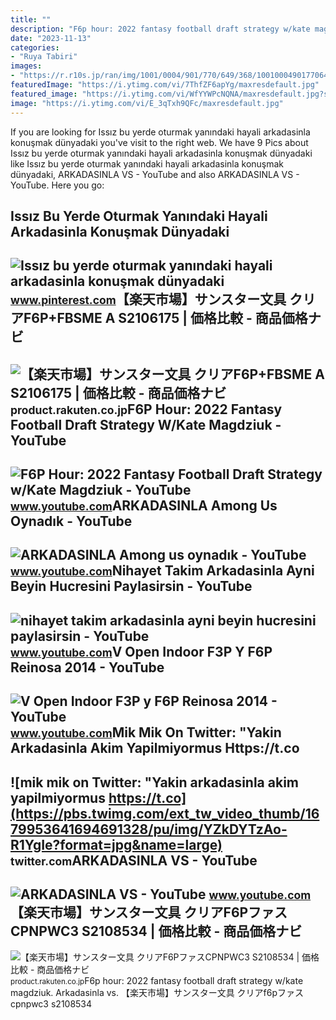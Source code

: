 ```yaml
---
title: ""
description: "F6p hour: 2022 fantasy football draft strategy w/kate magdziuk"
date: "2023-11-13"
categories:
- "Ruya Tabiri"
images:
- "https://r.r10s.jp/ran/img/1001/0004/901/770/649/368/10010004901770649368_1.jpg"
featuredImage: "https://i.ytimg.com/vi/7ThfZF6apYg/maxresdefault.jpg"
featured_image: "https://i.ytimg.com/vi/WfYYWPcNQNA/maxresdefault.jpg?sqp=-oaymwEmCIAKENAF8quKqQMa8AEB-AG-B4AC0AWKAgwIABABGFEgZShIMA8=&amp;rs=AOn4CLA20eIqUeGrs6NkMRG1ApYSG0xPrw"
image: "https://i.ytimg.com/vi/E_3qTxh9QFc/maxresdefault.jpg"
---
```


If you are looking for Issız bu yerde oturmak yanındaki hayali arkadasinla konuşmak dünyadaki you've visit to the right web. We have 9 Pics about Issız bu yerde oturmak yanındaki hayali arkadasinla konuşmak dünyadaki like Issız bu yerde oturmak yanındaki hayali arkadasinla konuşmak dünyadaki, ARKADASINLA VS - YouTube and also ARKADASINLA VS - YouTube. Here you go:

Issız Bu Yerde Oturmak Yanındaki Hayali Arkadasinla Konuşmak Dünyadaki
----------------------------------------------------------------------

 ![Issız bu yerde oturmak yanındaki hayali arkadasinla konuşmak dünyadaki](https://i.pinimg.com/originals/8c/6d/5e/8c6d5ecf2a065d0e1750b723ad575112.jpg) <small>www.pinterest.com</small>【楽天市場】サンスター文具 クリアF6P+FBSME A S2106175 | 価格比較 - 商品価格ナビ
-----------------------------------------------------

 ![【楽天市場】サンスター文具 クリアF6P+FBSME A S2106175 | 価格比較 - 商品価格ナビ](https://r.r10s.jp/ran/img/1001/0004/901/770/631/004/10010004901770631004_1.jpg) <small>product.rakuten.co.jp</small>F6P Hour: 2022 Fantasy Football Draft Strategy W/Kate Magdziuk - YouTube
------------------------------------------------------------------------

 ![F6P Hour: 2022 Fantasy Football Draft Strategy w/Kate Magdziuk - YouTube](https://i.ytimg.com/vi/7ThfZF6apYg/maxresdefault.jpg) <small>www.youtube.com</small>ARKADASINLA Among Us Oynadık - YouTube
--------------------------------------

 ![ARKADASINLA Among us oynadık - YouTube](https://i.ytimg.com/vi/y4JFaNO3WUA/maxresdefault.jpg) <small>www.youtube.com</small>Nihayet Takim Arkadasinla Ayni Beyin Hucresini Paylasirsin - YouTube
--------------------------------------------------------------------

 ![nihayet takim arkadasinla ayni beyin hucresini paylasirsin - YouTube](https://i.ytimg.com/vi/WfYYWPcNQNA/maxresdefault.jpg?sqp=-oaymwEmCIAKENAF8quKqQMa8AEB-AG-B4AC0AWKAgwIABABGFEgZShIMA8=&rs=AOn4CLA20eIqUeGrs6NkMRG1ApYSG0xPrw) <small>www.youtube.com</small>V Open Indoor F3P Y F6P Reinosa 2014 - YouTube
----------------------------------------------

 ![V Open Indoor F3P y F6P Reinosa 2014 - YouTube](https://i.ytimg.com/vi/E_3qTxh9QFc/maxresdefault.jpg) <small>www.youtube.com</small>Mik Mik On Twitter: "Yakin Arkadasinla Akim Yapilmiyormus Https://t.co
----------------------------------------------------------------------

 ![mik mik on Twitter: "Yakin arkadasinla akim yapilmiyormus https://t.co](https://pbs.twimg.com/ext_tw_video_thumb/1679953641694691328/pu/img/YZkDYTzAo-R1YgIe?format=jpg&name=large) <small>twitter.com</small>ARKADASINLA VS - YouTube
------------------------

 ![ARKADASINLA VS - YouTube](https://i.ytimg.com/vi/E5li0AwT9lA/maxresdefault.jpg) <small>www.youtube.com</small>【楽天市場】サンスター文具 クリアF6PファスCPNPWC3 S2108534 | 価格比較 - 商品価格ナビ
-------------------------------------------------------

 ![【楽天市場】サンスター文具 クリアF6PファスCPNPWC3 S2108534 | 価格比較 - 商品価格ナビ](https://r.r10s.jp/ran/img/1001/0004/901/770/649/368/10010004901770649368_1.jpg) <small>product.rakuten.co.jp</small>F6p hour: 2022 fantasy football draft strategy w/kate magdziuk. Arkadasinla vs. 【楽天市場】サンスター文具 クリアf6pファスcpnpwc3 s2108534
